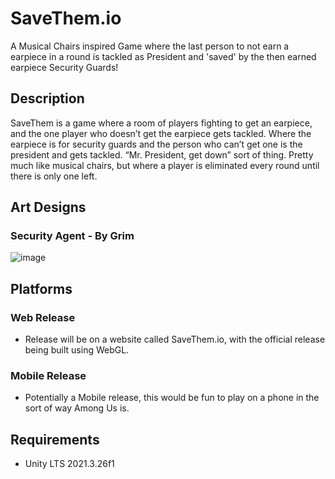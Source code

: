 # SaveThem.io
A Musical Chairs inspired Game where the last person to not earn a earpiece in a round is tackled as President and 'saved' by the then earned earpiece Security Guards!

## Description
SaveThem is a game where a room of players fighting to get an earpiece, and the one player who doesn’t get the earpiece gets tackled. Where the earpiece is for security guards and the person who can’t get one is the president and gets tackled. “Mr. President, get down” sort of thing. Pretty much like musical chairs, but where a player is eliminated every round until there is only one left.

## Art Designs
### Security Agent - By Grim
![image](https://github.com/Marco-Puig/SaveThem/assets/90495366/42dd9eea-46e5-405e-94d9-954fc4dfe979)

## Platforms
### Web Release
- Release will be on a website called SaveThem.io, with the official release being built using WebGL.
### Mobile Release
- Potentially a Mobile release, this would be fun to play on a phone in the sort of way Among Us is.

## Requirements
- Unity LTS 2021.3.26f1
